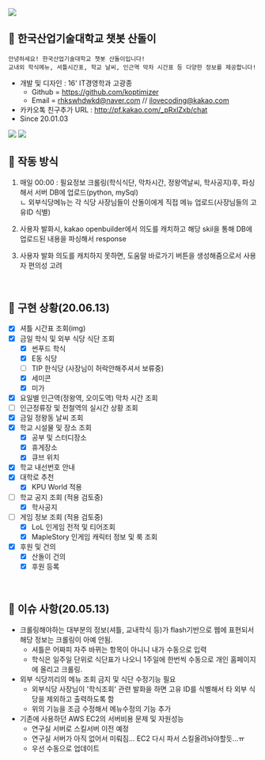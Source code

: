 
<img src = "https://github.com/koptimizer/sandol_bot/blob/master/%EC%82%B0%EB%8F%8C%EC%9D%B4jpeg.jpg?raw=true">

## 🤖 한국산업기술대학교 챗봇 산돌이
```
안녕하세요! 한국산업기술대학교 챗봇 산돌이입니다!
교내외 학식메뉴, 셔틀시간표, 학교 날씨, 인근역 막차 시간표 등 다양한 정보를 제공합니다!
```
- 개발 및 디자인 : 16' IT경영학과 고광종
  - Github = https://github.com/koptimizer
  - Email = rhkswhdwkd@naver.com // ilovecoding@kakao.com
- 카카오톡 친구추가 URL : http://pf.kakao.com/_pRxlZxb/chat
- Since 20.01.03
<img src = "https://github.com/koptimizer/kakaotalk_chatbot_sandol/blob/master/%EC%BA%A1%EC%B2%981.JPG?raw=true">
<img src = "https://github.com/koptimizer/kakaotalk_chatbot_sandol/blob/master/%EC%BA%A1%EC%B2%98.JPG?raw=true">
<br/>

## 📃 작동 방식
1. 매일 00:00 : 필요정보 크롤링(학식식단, 막차시간, 정왕역날씨, 학사공지)후, 파싱해서 서버 DB에 업로드(python, mySql)<br/>
  ㄴ 외부식당메뉴는 각 식당 사장님들이 산돌이에게 직접 메뉴 업로드(사장님들의 고유ID 식별)

2. 사용자 발화시, kakao openbuilder에서 의도를 캐치하고 해당 skil을 통해 DB에 업로드된 내용을 파싱해서 response

3. 사용자 발화 의도를 캐치하지 못하면, 도움말 바로가기 버튼을 생성해줌으로서 사용자 편의성 고려
<br/>


## 🔎 구현 상황(20.06.13)
- [x] 셔틀 시간표 조회(img)
- [x] 금일 학식 및 외부 식당 식단 조회
    - [x] 썬푸드 학식
    - [x] E동 식당
    - [ ] TIP 한식당 (사장님이 허락안해주셔서 보류중)
    - [x] 세미콘
    - [x] 미가
- [x] 요일별 인근역(정왕역, 오이도역) 막차 시간 조회
- [ ] 인근정류장 및 전철역의 실시간 상황 조회
- [x] 금일 정왕동 날씨 조회
- [x] 학교 시설물 및 장소 조회
    - [x] 공부 및 스터디장소
    - [x] 휴게장소
    - [x] 큐브 위치
- [x] 학교 내선번호 안내
- [x] 대학로 추천
    - [x] KPU World 적용
- [ ] 학교 공지 조회 (적용 검토중)
    - [x] 학사공지 
- [ ] 게임 정보 조회 (적용 검토중)
    - [x] LoL 인게임 전적 및 티어조회
    - [x] MapleStory 인게임 캐릭터 정보 및 룩 조회
- [x] 후원 및 건의
    - [x] 산돌이 건의
    - [x] 후원 등록
<br/>

## 🔧 이슈 사항(20.05.13)
- 크롤링해야하는 대부분의 정보(셔틀, 교내학식 등)가 flash기반으로 웹에 표현되서 해당 정보는 크롤링이 아예 안됨.
  - 셔틀은 어짜피 자주 바뀌는 항목이 아니니 내가 수동으로 입력
  - 학식은 일주일 단위로 식단표가 나오니 1주일에 한번씩 수동으로 개인 홈페이지에 올리고 크롤링.
- 외부 식당끼리의 메뉴 조회 금지 및 식단 수정기능 필요
  - 외부식당 사장님이 '학식조회' 관련 발화을 하면 고유 ID를 식별해서 타 외부 식당을 제외하고 출력하도록 함
  - 위의 기능을 조금 수정해서 메뉴수정의 기능 추가
- 기존에 사용하던 AWS EC2의 서버비용 문제 및 자원성능
  - 연구실 서버로 스킬서버 이전 예정
  - 연구실 서버가 아직 없어서 미뤄짐... EC2 다시 파서 스킬올려놔야할듯...ㅠ
  - 우선 수동으로 업데이트
<br/>
